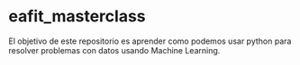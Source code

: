 # eafit_masterclass


El objetivo de este repositorio es aprender como podemos usar python para resolver problemas con datos usando Machine Learning.